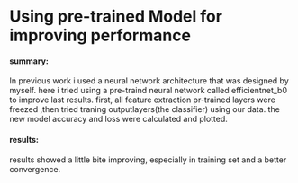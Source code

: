 # Using pre-trained Model for improving performance
#### summary:
In previous work i used a neural network architecture that was designed by myself.
here i tried using a pre-traind neural network called efficientnet_b0 to improve last results.
first, all feature extraction pr-trained layers were freezed ,then tried traning outputlayers(the classifier) using our data.
the new model accuracy and loss were calculated and plotted.
#### results:
results showed a little bite improving, especially in training set and a better convergence.
